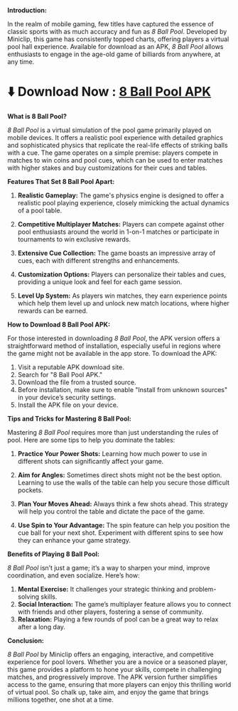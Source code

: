 **Introduction:**

In the realm of mobile gaming, few titles have captured the essence of classic sports with as much accuracy and fun as *8 Ball Pool*. Developed by Miniclip, this game has consistently topped charts, offering players a virtual pool hall experience. Available for download as an APK, *8 Ball Pool* allows enthusiasts to engage in the age-old game of billiards from anywhere, at any time.

# ⬇️ Download Now : <a href=https://tinyurl.com/bddszdvw>8 Ball Pool APK</a>

**What is 8 Ball Pool?**

*8 Ball Pool* is a virtual simulation of the pool game primarily played on mobile devices. It offers a realistic pool experience with detailed graphics and sophisticated physics that replicate the real-life effects of striking balls with a cue. The game operates on a simple premise: players compete in matches to win coins and pool cues, which can be used to enter matches with higher stakes and buy customizations for their cues and tables.

**Features That Set 8 Ball Pool Apart:**

1. **Realistic Gameplay:** The game's physics engine is designed to offer a realistic pool playing experience, closely mimicking the actual dynamics of a pool table.

2. **Competitive Multiplayer Matches:** Players can compete against other pool enthusiasts around the world in 1-on-1 matches or participate in tournaments to win exclusive rewards.

3. **Extensive Cue Collection:** The game boasts an impressive array of cues, each with different strengths and enhancements.

4. **Customization Options:** Players can personalize their tables and cues, providing a unique look and feel for each game session.

5. **Level Up System:** As players win matches, they earn experience points which help them level up and unlock new match locations, where higher rewards can be earned.

**How to Download 8 Ball Pool APK:**

For those interested in downloading *8 Ball Pool*, the APK version offers a straightforward method of installation, especially useful in regions where the game might not be available in the app store. To download the APK:

1. Visit a reputable APK download site.
2. Search for "8 Ball Pool APK."
3. Download the file from a trusted source.
4. Before installation, make sure to enable "Install from unknown sources" in your device’s security settings.
5. Install the APK file on your device.

**Tips and Tricks for Mastering 8 Ball Pool:**

Mastering *8 Ball Pool* requires more than just understanding the rules of pool. Here are some tips to help you dominate the tables:

1. **Practice Your Power Shots:** Learning how much power to use in different shots can significantly affect your game.

2. **Aim for Angles:** Sometimes direct shots might not be the best option. Learning to use the walls of the table can help you secure those difficult pockets.

3. **Plan Your Moves Ahead:** Always think a few shots ahead. This strategy will help you control the table and dictate the pace of the game.

4. **Use Spin to Your Advantage:** The spin feature can help you position the cue ball for your next shot. Experiment with different spins to see how they can enhance your game strategy.

**Benefits of Playing 8 Ball Pool:**

*8 Ball Pool* isn’t just a game; it’s a way to sharpen your mind, improve coordination, and even socialize. Here’s how:

1. **Mental Exercise:** It challenges your strategic thinking and problem-solving skills.
2. **Social Interaction:** The game’s multiplayer feature allows you to connect with friends and other players, fostering a sense of community.
3. **Relaxation:** Playing a few rounds of pool can be a great way to relax after a long day.

**Conclusion:**

*8 Ball Pool* by Miniclip offers an engaging, interactive, and competitive experience for pool lovers. Whether you are a novice or a seasoned player, this game provides a platform to hone your skills, compete in challenging matches, and progressively improve. The APK version further simplifies access to the game, ensuring that more players can enjoy this thrilling world of virtual pool. So chalk up, take aim, and enjoy the game that brings millions together, one shot at a time.
